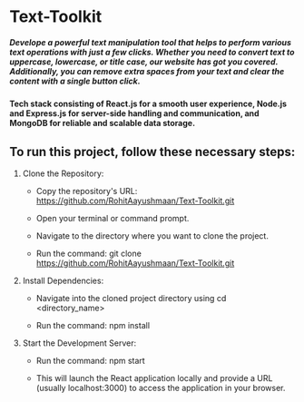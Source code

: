 # Text-Toolkit

##### Develope a powerful text manipulation tool that helps to perform various text operations with just a few clicks. Whether you need to convert text to uppercase, lowercase, or title case, our website has got you covered. Additionally, you can remove extra spaces from your text and clear the content with a single button click.

#### Tech stack consisting of React.js for a smooth user experience, Node.js and Express.js for server-side handling and communication, and MongoDB for reliable and scalable data storage.

## To run this project, follow these necessary steps:

1.  Clone the Repository:
   
    - Copy the repository's URL: https://github.com/RohitAayushmaan/Text-Toolkit.git
  
    - Open your terminal or command prompt.
  
    - Navigate to the directory where you want to clone the project. 
  
    - Run the command: git clone https://github.com/RohitAayushmaan/Text-Toolkit.git

2. Install Dependencies:

    - Navigate into the cloned project directory using cd <directory_name>
  
    - Run the command: npm install

3. Start the Development Server:

    - Run the command: npm start
  
    - This will launch the React application locally and provide a URL (usually localhost:3000) to access the application in your browser.

